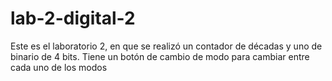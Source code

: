 # lab-2-digital-2
Este es el laboratorio 2, en que se realizó un contador de décadas y uno de binario de 4 bits.
Tiene un botón de cambio de modo para cambiar entre cada uno de los modos

